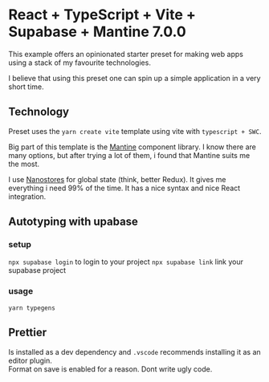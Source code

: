 # React + TypeScript + Vite + Supabase + Mantine 7.0.0

This example offers an opinionated starter preset for making web apps using a stack of my favourite technologies.

I believe that using this preset one can spin up a simple application in a very short time.

## Technology

Preset uses the `yarn create vite` template using vite with `typescript + SWC`.

Big part of this template is the [Mantine](https://mantine.dev/) component library. I know there are many options, but after trying a lot of them, i found that Mantine suits me the most.

I use [Nanostores](https://github.com/nanostores/nanostores) for global state (think, better Redux). It gives me everything i need 99% of the time. It has a nice syntax and nice React integration.

## Autotyping with upabase

### setup

`npx supabase login` to login to your project
`npx supabase link` link your supabase project

### usage

`yarn typegens`

## Prettier

Is installed as a dev dependency and `.vscode` recommends installing it as an editor plugin.  
Format on save is enabled for a reason. Dont write ugly code.  
